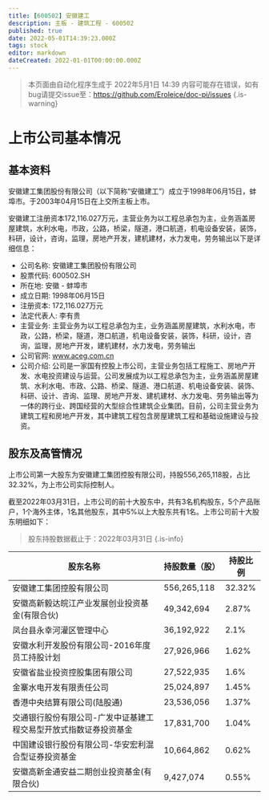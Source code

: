 ```yaml
---
title: [600502] 安徽建工
description: 主板 - 建筑工程 - 600502
published: true
date: 2022-05-01T14:39:23.000Z
tags: stock
editor: markdown
dateCreated: 2022-01-01T00:00:00.000Z
---
```


> 本页面由自动化程序生成于 2022年5月1日 14:39
> 内容可能存在错误，如有bug请提交issue至：https://github.com/Eroleice/doc-pi/issues
{.is-warning}

# 上市公司基本情况

## 基本资料

安徽建工集团股份有限公司（以下简称“安徽建工”）成立于1998年06月15日，蚌埠市。于2003年04月15日在上交所主板上市。

安徽建工注册资本172,116.027万元，主营业务为以工程总承包为主，业务涵盖房屋建筑，水利水电，市政，公路，桥梁，隧道，港口航道，机电设备安装，装饰，科研，设计，咨询，监理，房地产开发，建机建材，水力发电，劳务输出以下是详细信息：

- 公司名称: 安徽建工集团股份有限公司
- 股票代码: 600502.SH
- 所在地: 安徽 - 蚌埠市
- 成立日期: 1998年06月15日
- 注册资本: 172,116.027万元
- 法定代表人: 李有贵
- 主营业务: 主营业务为以工程总承包为主，业务涵盖房屋建筑，水利水电，市政，公路，桥梁，隧道，港口航道，机电设备安装，装饰，科研，设计，咨询，监理，房地产开发，建机建材，水力发电，劳务输出
- 公司官网: www.aceg.com.cn
- 公司介绍: 公司是一家国有控股上市公司，主营业务包括工程施工、房地产开发、水电投资建设与运营。公司发展成为以工程总承包为主，业务涵盖房屋建筑、水利水电、市政、公路、桥梁、隧道、港口航道、机电设备安装、装饰、科研、设计、咨询、监理、房地产开发、建机建材、水力发电、劳务输出等为一体的跨行业、跨国经营的大型综合性建筑企业集团。目前，公司主营业务为建筑工程和房地产开发，其中建筑工程包含房屋建筑工程和基础设施建设与投资。


## 股东及高管情况

上市公司第一大股东为安徽建工集团控股有限公司，持股556,265,118股，占比32.32%，为上市公司实际控制人。

截至2022年03月31日，上市公司的前十大股东中，共有3名机构股东，5个产品账户，1个海外主体，1名其他股东，其中5%以上大股东共有1名。上市公司前十大股东明细如下：

> 股东持股数据截止于：2022年03月31日
{.is-info}

| 股东名称 | 持股数量（股） | 持股比例 |
| --- | --- | --- |
| 安徽建工集团控股有限公司 | 556,265,118 | 32.32% |
| 安徽高新毅达皖江产业发展创业投资基金(有限合伙) | 49,342,694 | 2.87% |
| 凤台县永幸河灌区管理中心 | 36,192,922 | 2.1% |
| 安徽水利开发股份有限公司-2016年度员工持股计划 | 27,926,966 | 1.62% |
| 安徽省盐业投资控股集团有限公司 | 27,522,935 | 1.6% |
| 金寨水电开发有限责任公司 | 25,024,897 | 1.45% |
| 香港中央结算有限公司(陆股通) | 23,536,056 | 1.37% |
| 交通银行股份有限公司-广发中证基建工程交易型开放式指数证券投资基金 | 17,831,700 | 1.04% |
| 中国建设银行股份有限公司-华安宏利混合型证券投资基金 | 10,664,862 | 0.62% |
| 安徽高新金通安益二期创业投资基金(有限合伙) | 9,427,074 | 0.55% |





